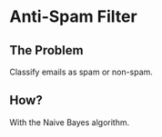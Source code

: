 # Anti-Spam Filter

## The Problem 

Classify emails as spam or non-spam.

## How?

With the Naive Bayes algorithm.

